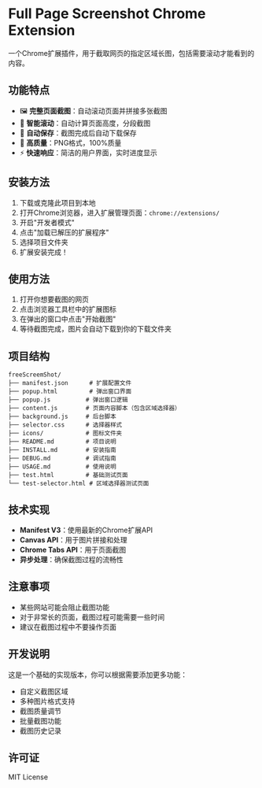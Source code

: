 # Full Page Screenshot Chrome Extension

一个Chrome扩展插件，用于截取网页的指定区域长图，包括需要滚动才能看到的内容。

## 功能特点

- 🖼️ **完整页面截图**：自动滚动页面并拼接多张截图
- 📱 **智能滚动**：自动计算页面高度，分段截图
- 💾 **自动保存**：截图完成后自动下载保存
- 🎨 **高质量**：PNG格式，100%质量
- ⚡ **快速响应**：简洁的用户界面，实时进度显示

## 安装方法

1. 下载或克隆此项目到本地
2. 打开Chrome浏览器，进入扩展管理页面：`chrome://extensions/`
3. 开启"开发者模式"
4. 点击"加载已解压的扩展程序"
5. 选择项目文件夹
6. 扩展安装完成！

## 使用方法

1. 打开你想要截图的网页
2. 点击浏览器工具栏中的扩展图标
3. 在弹出的窗口中点击"开始截图"
4. 等待截图完成，图片会自动下载到你的下载文件夹

## 项目结构

```
freeScreemShot/
├── manifest.json      # 扩展配置文件
├── popup.html         # 弹出窗口界面
├── popup.js          # 弹出窗口逻辑
├── content.js        # 页面内容脚本（包含区域选择器）
├── background.js     # 后台脚本
├── selector.css      # 选择器样式
├── icons/            # 图标文件夹
├── README.md         # 项目说明
├── INSTALL.md        # 安装指南
├── DEBUG.md          # 调试指南
├── USAGE.md          # 使用说明
├── test.html         # 基础测试页面
└── test-selector.html # 区域选择器测试页面
```

## 技术实现

- **Manifest V3**：使用最新的Chrome扩展API
- **Canvas API**：用于图片拼接和处理
- **Chrome Tabs API**：用于页面截图
- **异步处理**：确保截图过程的流畅性

## 注意事项

- 某些网站可能会阻止截图功能
- 对于非常长的页面，截图过程可能需要一些时间
- 建议在截图过程中不要操作页面

## 开发说明

这是一个基础的实现版本，你可以根据需要添加更多功能：

- 自定义截图区域
- 多种图片格式支持
- 截图质量调节
- 批量截图功能
- 截图历史记录

## 许可证

MIT License 